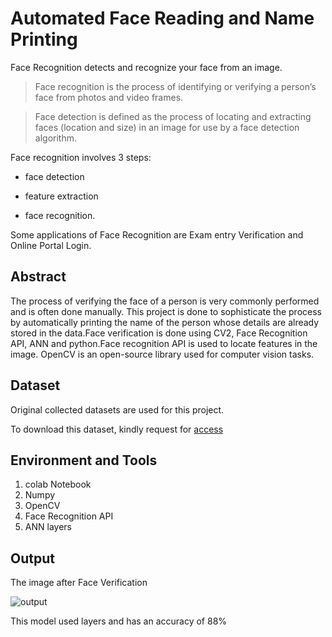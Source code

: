 # Automated Face Reading and Name Printing
Face Recognition detects and recognize your face from an image.

> Face recognition is the process of identifying or verifying a person’s face from photos and video frames.

> Face detection is defined as the process of locating and extracting faces (location and size) in an image for use by a face detection algorithm.

Face recognition involves 3 steps: 
- face detection
+ feature extraction
* face recognition.

Some applications of Face Recognition are Exam entry Verification and Online Portal Login. 

## Abstract
The process of verifying the face of a person is very commonly performed and is often done manually. This project is done to sophisticate the process by automatically printing the name of the person whose details are already stored in the data.Face verification is done using CV2, Face Recognition API, ANN and python.Face recognition API is used to locate features in the image. OpenCV is an open-source library used for computer vision tasks.

## Dataset
Original collected datasets are used for this project.

To download this dataset, kindly request for [access](https://drive.google.com/drive/folders/1G9kapPO2t58oUSwtpssPiHkeKO1HzsDN)

## Environment and Tools
1. colab Notebook
2. Numpy
3. OpenCV
4. Face Recognition API
5. ANN layers

## Output
The image after Face Verification

![output](https://user-images.githubusercontent.com/114278846/210181217-a1e2b8de-86ed-4726-8f8a-307a9dbd3d67.jpg)

This model used layers and has an accuracy of 88%
